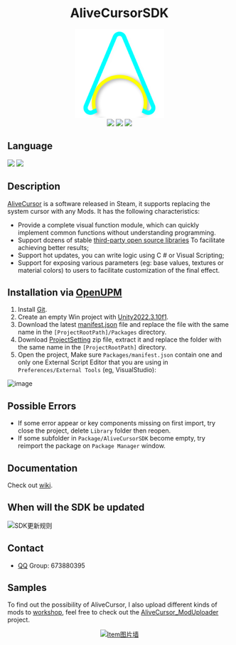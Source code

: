 <h1 align="center">AliveCursorSDK</h1>

<p align="center">
    <a href="https://store.steampowered.com/app/1606490/Alive_Cursor/"><img src="https://github.com/Threeyes/AliveCursorSDK/blob/main/Threeyes/SDK/Textures/ACSDK%20Icon.png?raw=true" alt="Logo" width="200px" height="200px" />
    <br />
	<a href="https://unity.com/releases/editor/qa/lts-releases?version=2022.3"><img src="https://img.shields.io/badge/%20Unity-2022.3.10f1%20-blue" /></a>
	<a href="https://openupm.com/packages/com.threeyes.alivecursor.sdk/"><img src="https://img.shields.io/npm/v/com.threeyes.alivecursor.sdk?label=openupm&amp;registry_uri=https://package.openupm.com" /></a>
	<a href="https://github.com/Threeyes/AliveCursorSDK/blob/main/LICENSE"><img src="https://img.shields.io/badge/License-MIT-brightgreen.svg" /></a>
    <br />
</p>

## Language
<p float="left">
  <a href="https://github.com/Threeyes/AliveCursorSDK/blob/main/locale/README-zh-CN.md"><img src="https://raw.githubusercontent.com/hampusborgos/country-flags/main/png100px/cn.png"/></a>
    <a href="https://github.com/Threeyes/AliveCursorSDK"><img src="https://raw.githubusercontent.com/hampusborgos/country-flags/main/png100px/us.png"/></a>
</p>

## Description
[AliveCursor](https://store.steampowered.com/app/1606490/Alive_Cursor/) is a software released in Steam, it supports replacing the system cursor with any Mods. It has the following characteristics:
+ Provide a complete visual function module, which can quickly implement common functions without understanding programming.
+ Support dozens of stable [third-party open source libraries](https://github.com/Threeyes/AliveCursorSDK/wiki/Third-party) To facilitate achieving better results;
+ Support hot updates, you can write logic using C # or Visual Scripting;
+ Support for exposing various parameters (eg: base values, textures or material colors) to users to facilitate customization of the final effect.

## Installation via [OpenUPM](https://openupm.com/packages/com.threeyes.alivecursor.sdk/)
1. Install [Git](https://git-scm.com/).
2. Create an empty Win project with [Unity2022.3.10f1](https://unity.com/releases/editor/qa/lts-releases?version=2022.3).
3. Download the latest [manifest.json](https://raw.githubusercontent.com/Threeyes/AliveCursorSDK/main/ProjectConfig~/manifest.json) file and replace the file with the same name in the `[ProjectRootPath]/Packages` directory. 
4. Download [ProjectSetting](https://raw.githubusercontent.com/Threeyes/AliveCursorSDK/main/ProjectConfig~/ProjectSettings.zip) zip file, extract it and replace the folder with the same name in the `[ProjectRootPath]` directory. 
5. Open the project, Make sure `Packages/manifest.json` contain one and only one External Script Editor that you are using in `Preferences/External Tools` (eg, VisualStudio):

![image](https://user-images.githubusercontent.com/13210990/180822147-5a917199-279f-4cbb-a073-32e5078e2709.png)

## Possible Errors
+ If some error appear or key components missing on first import, try close the project, delete `Library` folder then reopen.
+ If some subfolder in `Package/AliveCursorSDK` become empty, try reimport the package on `Package Manager` window.

## Documentation
Check out [wiki](https://github.com/Threeyes/AliveCursorSDK/wiki).

## When will the SDK be updated
![SDK更新规则](https://github.com/Threeyes/AliveCursorSDK/assets/13210990/46dfa4c5-4a4e-4846-926d-2877808973cd)

## Contact
+ [QQ](https://im.qq.com/index/) Group: 673880395

## Samples
To find out the possibility of AliveCursor, I also upload different kinds of mods to [workshop](https://steamcommunity.com/profiles/76561199378980403/myworkshopfiles/?appid=1606490), feel free to check out the [AliveCursor_ModUploader](https://github.com/Threeyes/AliveCursor_ModUploader) project.
<p align="center">
    <a href="https://github.com/Threeyes/AliveCursor_ModUploader"><img src="https://user-images.githubusercontent.com/13210990/195757514-014d8d7d-b0bf-438c-9e53-40300185e1a2.gif" alt="Item图片墙" width="600px" height="450px" />
    <br />
</p>    
